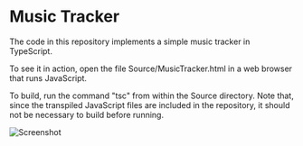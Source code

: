 Music Tracker
=============

The code in this repository implements a simple music tracker in TypeScript.  

To see it in action, open the file Source/MusicTracker.html in a web browser that runs JavaScript.

To build, run the command "tsc" from within the Source directory.  Note that, since the transpiled JavaScript files are included in the repository, it should not be necessary to build before running.

![Screenshot](/Screenshot.png "Screenshot")
